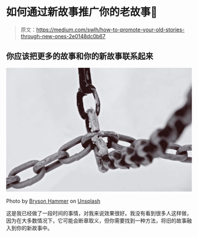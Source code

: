 # 如何通过新故事推广你的老故事🔗

> 原文：<https://medium.com/swlh/how-to-promote-your-old-stories-through-new-ones-2e0148dc0b67>

## 你应该把更多的故事和你的新故事联系起来

![](img/611a91b1aef41d2ad7050e3838d81490.png)

Photo by [Bryson Hammer](https://unsplash.com/@trhammerhead?utm_source=unsplash&utm_medium=referral&utm_content=creditCopyText) on [Unsplash](https://unsplash.com/search/photos/link?utm_source=unsplash&utm_medium=referral&utm_content=creditCopyText)

这是我已经做了一段时间的事情，对我来说效果很好。我没有看到很多人这样做，因为在大多数情况下，它可能会断章取义，但你需要找到一种方法，将旧的故事融入到你的新故事中。
